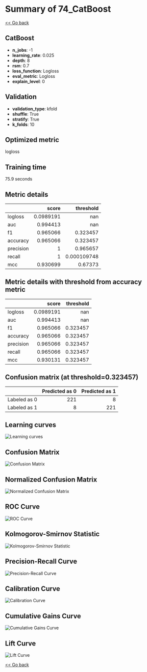 # Summary of 74_CatBoost

[<< Go back](../README.md)


## CatBoost
- **n_jobs**: -1
- **learning_rate**: 0.025
- **depth**: 8
- **rsm**: 0.7
- **loss_function**: Logloss
- **eval_metric**: Logloss
- **explain_level**: 0

## Validation
 - **validation_type**: kfold
 - **shuffle**: True
 - **stratify**: True
 - **k_folds**: 10

## Optimized metric
logloss

## Training time

75.9 seconds

## Metric details
|           |     score |     threshold |
|:----------|----------:|--------------:|
| logloss   | 0.0989191 | nan           |
| auc       | 0.994413  | nan           |
| f1        | 0.965066  |   0.323457    |
| accuracy  | 0.965066  |   0.323457    |
| precision | 1         |   0.965657    |
| recall    | 1         |   0.000109748 |
| mcc       | 0.930699  |   0.67373     |


## Metric details with threshold from accuracy metric
|           |     score |   threshold |
|:----------|----------:|------------:|
| logloss   | 0.0989191 |  nan        |
| auc       | 0.994413  |  nan        |
| f1        | 0.965066  |    0.323457 |
| accuracy  | 0.965066  |    0.323457 |
| precision | 0.965066  |    0.323457 |
| recall    | 0.965066  |    0.323457 |
| mcc       | 0.930131  |    0.323457 |


## Confusion matrix (at threshold=0.323457)
|              |   Predicted as 0 |   Predicted as 1 |
|:-------------|-----------------:|-----------------:|
| Labeled as 0 |              221 |                8 |
| Labeled as 1 |                8 |              221 |

## Learning curves
![Learning curves](learning_curves.png)
## Confusion Matrix

![Confusion Matrix](confusion_matrix.png)


## Normalized Confusion Matrix

![Normalized Confusion Matrix](confusion_matrix_normalized.png)


## ROC Curve

![ROC Curve](roc_curve.png)


## Kolmogorov-Smirnov Statistic

![Kolmogorov-Smirnov Statistic](ks_statistic.png)


## Precision-Recall Curve

![Precision-Recall Curve](precision_recall_curve.png)


## Calibration Curve

![Calibration Curve](calibration_curve_curve.png)


## Cumulative Gains Curve

![Cumulative Gains Curve](cumulative_gains_curve.png)


## Lift Curve

![Lift Curve](lift_curve.png)



[<< Go back](../README.md)
